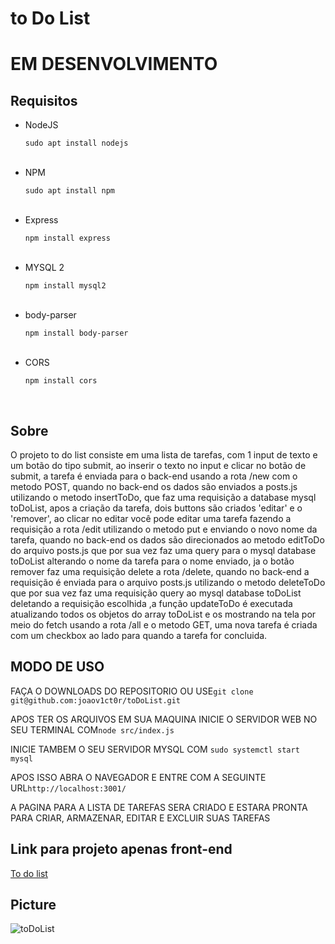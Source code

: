 # to Do List

<h1>EM DESENVOLVIMENTO</h1>

<h2>Requisitos</h2>

<ul>
  <li>NodeJS</li>
  <p><code>sudo apt install nodejs</code></p>
  <br>
  <li>NPM</li>
  <p><code>sudo apt install npm</code></p>
  <br>
  <li>Express</li>
  <p><code>npm install express</code></p>
  <br>
  <li>MYSQL 2</li>
  <p><code>npm install mysql2</code></p>
  <br>
  <li>body-parser</li>
  <p><code>npm install body-parser</code></p>
  <br>
  <li>CORS</li>
  <p><code>npm install cors</code></p>
  <br>
</ul>

<h2>Sobre</h2>

<p>O projeto to do list consiste em uma lista de tarefas, com 1 input de texto e um botão do tipo submit, ao inserir o texto no input e clicar no botão de submit, a tarefa é enviada para o back-end usando a rota /new com o metodo POST, quando no back-end os dados são enviados a posts.js utilizando o metodo insertToDo, que faz uma requisição a database mysql toDoList, apos a criação da tarefa, dois buttons são criados 'editar' e o 'remover', ao clicar no editar você pode editar uma tarefa fazendo a requisição a rota /edit utilizando o metodo put e enviando o novo nome da tarefa, quando no back-end os dados são direcionados ao metodo editToDo do arquivo posts.js que por sua vez faz uma query para o mysql database toDoList alterando o nome da tarefa para o nome enviado, ja o botão remover faz uma requisição delete a rota /delete, quando no back-end a requisição é enviada para o arquivo posts.js utilizando o metodo deleteToDo que por sua vez faz uma requisição query ao mysql database toDoList deletando a requisição escolhida ,a função updateToDo é executada atualizando todos os objetos do array toDoList e os mostrando na tela por meio do fetch usando a rota /all e o metodo GET,  uma nova tarefa é criada com um checkbox ao lado para quando a tarefa for concluida.</p>

<h2>MODO DE USO</h2>

<p>FAÇA O DOWNLOADS DO REPOSITORIO OU USE<code>git clone git@github.com:joaov1ct0r/toDoList.git</code></p>

<p>APOS TER OS ARQUIVOS EM SUA MAQUINA INICIE O SERVIDOR WEB NO SEU TERMINAL COM<code>node src/index.js</code></p>

<p>INICIE TAMBEM O SEU SERVIDOR MYSQL COM <code>sudo systemctl start mysql</code></p>

<p>APOS ISSO ABRA O NAVEGADOR E ENTRE COM A SEGUINTE URL<code>http://localhost:3001/</code></p>

<p>A PAGINA PARA A LISTA DE TAREFAS SERA CRIADO E ESTARA PRONTA PARA CRIAR, ARMAZENAR, EDITAR E EXCLUIR SUAS TAREFAS</p>

<h2>Link para projeto apenas front-end</h2>
<a href='https://unruffled-turing-b06ef7.netlify.app/'>To do list</a>

<h2>Picture</h2>

![toDoList](https://user-images.githubusercontent.com/79015823/138046834-cd2142d6-a2a9-457b-a98f-5f18c90bde9f.jpg)
